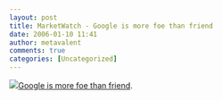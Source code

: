 ```yaml
---
layout: post
title: MarketWatch - Google is more foe than friend
date: 2006-01-10 11:41
author: metavalent
comments: true
categories: [Uncategorized]
---
```

<!--Lead Photo --><a href="http://www.marketwatch.com/news/story.asp?guid=%7B4B7CE99F-964E-44E5-9B52-D4C619E2F171%7D&amp;siteid=google"><img src="https://web.archive.org/web/*/http://awebcamdarkly.com/">Google is more foe than friend</a>.
